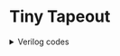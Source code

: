 # Tiny Tapeout
<details>
 <summary>Verilog codes</summary>

 <details>
 <summary>ALU_top</summary>
           <br />
           
            module alu_top (
            input  wire [7:0] ui_in,    
            output wire [7:0] uo_out,   
            input  wire [7:0] uio_in,   
            output wire [7:0] uio_out,  
            output wire [7:0] uio_oe,   
            input  wire       ena,      
            input  wire       clk,     
            input  wire       rst_n     
            );
            
            reg [3:0] in1,in2;
            reg [2:0] sel;
            reg [7:0] alu_out_reg;
            wire [7:0] alu_out;
          
            // All output pins must be assigned. If not used, assign to 0.
          //  assign uo_out  = ui_in + uio_in;  // Example: ou_out is the sum of ui_in and uio_in
            assign uio_out = 0;
            assign uio_oe  = 0;
          //input reg
          always @(posedge clk) begin
            if(!rst_n) begin
             in1 <= 4'b0;
             in2 <= 4'b0;
             sel <= 3'b0;
            end
            else begin
             in1 <= ui_in[3:0];
             in2 <= ui_in[7:4];
             sel <= uio_in[2:0];
            end
          end
          
            alu submodule(.a(in1),.b(in2),.alu_sel(sel),.result(alu_out));
          
           //output reg
          always @(posedge clk)begin
            if(!rst_n)begin
              alu_out_reg <=8'b0;
            end
            else begin
              alu_out_reg <= alu_out;
            end
          end
          
            assign uo_out = alu_out_reg;
            // List all unused inputs to prevent warnings
            wire unused = &{ena,uio_in[7:3],1'b0};
          
          endmodule
          
          
          module alu (
              input [3:0] a,            
              input [3:0] b,            
              input [2:0] alu_sel,      
              output reg [7:0] result   
          );
          
          always @(*) begin
          
              case (alu_sel)
                  3'b000: result = a + b;                        // Addition
                  3'b001: result = a - b;                        // Subtraction
                  3'b010: result = {4'b0000, (a & b)};           // Bitwise AND 
                  3'b011: result = {4'b0000, (a | b)};           // Bitwise OR 
                  3'b100: result = {4'b0000, (a ^ b)};           // Bitwise XOR 
                  3'b101: result = {~b, ~a};                     // Bitwise NOT 
                  3'b110: result = a * b;                        // Multiplication
                  3'b111: begin                                  // Division
                      if (b != 0) begin
                          result = {4'b0000, (a / b)};           
                      end else begin
                          result = 8'b00000000;                  
                      end
                  end
                  default: result = 8'b00000000;                 // Default case
              endcase
          end
          
          
          endmodule


 <details>
 <summary>ALU_top</summary>
           <br />
           //`timescale 1ns/1ps

module alu_top_tb;


  reg [7:0] ui_in;
  reg [7:0] uio_in;
  reg clk, rst_n;
  wire [7:0] uo_out;
  wire [7:0] uio_out;
  wire [7:0] uio_oe;


  alu_top dut (
    .ui_in(ui_in),
    .uo_out(uo_out),
    .uio_in(uio_in),
    .uio_out(uio_out),
    .uio_oe(uio_oe),
    .ena(1'b1),     
    .clk(clk),
    .rst_n(rst_n)
  );

  
  always #5 clk = ~clk;

covergroup Alu_coverage @(posedge clk);
   input_a: coverpoint ui_in[3:0];

   input_b: coverpoint ui_in[7:4];

   alu_op: coverpoint uio_in[2:0] {
           bins add = {3'b000};
           bins sub = {3'b001};
           bins mul ={3'b110};
           bins div ={3'b111};
           bins and_op={3'b010};
           bins or_op={3'b011};
           bins xor_op={3'b100};
           bins not_op={3'b101};
    }

  result: coverpoint uo_out;

  cr1:cross input_a,input_b;
endgroup

Alu_coverage alu_cov;

  initial begin
  alu_cov = new;
    clk = 0;
    rst_n = 0;
    ui_in = 8'd0;
    uio_in = 8'd0;

    #10 rst_n = 1;

    repeat (1000) begin
      @(posedge clk);
      // Randomize inputs
      ui_in = $random;
      uio_in[2:0] = $random;  
      uio_in[7:3] = 5'b0;     
      #10;
    end

    
    $finish;
  end
  initial
    begin
      $dumpfile("dump.vcd");
      $dumpvars();
    end

endmodule
